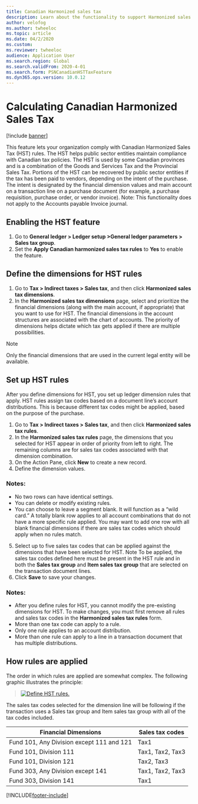 ```yaml
---
title: Canadian Harmonized sales tax
description: Learn about the functionality to support Harmonized sales tax for the public sector, including a step-by-step process on enabling the HST feature.
author: velofog
ms.author: twheeloc
ms.topic: article
ms.date: 04/2/2020
ms.custom:
ms.reviewer: twheeloc 
audience: Application User
ms.search.region: Global
ms.search.validFrom: 2020-4-01
ms.search.form: PSNCanadianHSTTaxFeature
ms.dyn365.ops.version: 10.0.12
---
```


# Calculating Canadian Harmonized Sales Tax

[!include [banner](../includes/banner.md)]

This feature lets your organization comply with Canadian Harmonized Sales Tax (HST) rules. The HST helps public sector entities maintain compliance with Canadian tax policies. The HST is used by some Canadian provinces and is a combination of the Goods and Services Tax and the Provincial Sales Tax.
Portions of the HST can be recovered by public sector entities if the tax has been paid to vendors, depending on the intent of the purchase. The intent is designated by the financial dimension values and main account on a transaction line on a purchase document (for example, a purchase requisition, purchase order, or vendor invoice).
Note: This functionality does not apply to the Accounts payable Invoice journal.

## Enabling the HST feature

1. Go to **General ledger > Ledger setup >General ledger parameters > Sales tax group**.
2. Set the **Apply Canadian harmonized sales tax rules** to **Yes** to enable the feature.

## Define the dimensions for HST rules

1. Go to **Tax > Indirect taxes > Sales tax**, and then click **Harmonized sales tax dimensions**. 
2. In the **Harmonized sales tax dimensions** page, select and prioritize the financial dimensions (along with the main account, if appropriate) that you want to use for HST. The financial dimensions in the account structures are associated with the chart of accounts. The priority of dimensions helps dictate which tax gets applied if there are multiple possibilities. 



> [!Note] 
> Only the financial dimensions that are used in the current legal entity will be available.

## Set up HST rules

After you define dimensions for HST, you set up ledger dimension rules that apply. HST rules assign tax codes based on a document line’s account distributions. This is because different tax codes might be applied, based on the purpose of the purchase.
1. Go to **Tax > Indirect taxes > Sales tax**, and then click **Harmonized sales tax rules**. 
2. In the **Harmonized sales tax rules** page, the dimensions that you selected for HST appear in order of priority from left to right. The remaining columns are for sales tax codes associated with that dimension combination. 
3. On the Action Pane, click **New** to create a new record.
4. Define the dimension values. 

### Notes:
- No two rows can have identical settings.
- You can delete or modify existing rules.
- You can choose to leave a segment blank. It will function as a “wild card.” A totally blank row applies to all account combinations that do not have a more specific rule applied. You may want to add one row with all blank financial dimensions if there are sales tax codes which should apply when no rules match.

5. Select up to five sales tax codes that can be applied against the dimensions that have been selected for HST. 
Note
To be applied, the sales tax codes defined here must be present in the HST rule and in both the **Sales tax group** and **Item sales tax group** that are selected on the transaction document lines. 
6. Click **Save** to save your changes. 

### Notes:
- After you define rules for HST, you cannot modify the pre-existing dimensions for HST. To make changes, you must first remove all rules and sales tax codes in the **Harmonized sales tax rules** form.
- More than one tax code can apply to a rule.
- Only one rule applies to an account distribution.
- More than one rule can apply to a line in a transaction document that has multiple distributions.

## How rules are applied

The order in which rules are applied are somewhat complex. The following graphic illustrates the principle:

> [![Define HST rules.](./media/define-hst-rules.png)](./media/define-hst-rules.png)

The sales tax codes selected for the dimension line will be following if the transaction uses a Sales tax group and Item sales tax group with all of the tax codes included.

|Financial Dimensions                     |	Sales tax codes|
|-----------------------------------------|-----------------|   
|Fund 101, Any Division except 111 and 121|	Tax1            |
|	Fund 101, Division 111                  |	Tax1, Tax2, Tax3|
|	Fund 101, Division 121	                | Tax2, Tax3      |
|	Fund 303, Any Division except 141	      | Tax1, Tax2, Tax3|
|	Fund 303, Division 141	                | Tax1            |


[!INCLUDE[footer-include](../../includes/footer-banner.md)]
